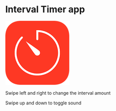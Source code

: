 # Interval Timer app

![icon](icon.png)

Swipe left and right to change the interval amount

Swipe up and down to toggle sound
